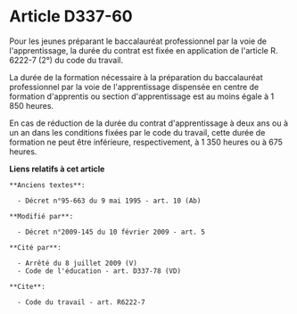 # Article D337-60

Pour les jeunes préparant le baccalauréat professionnel par la voie de l'apprentissage, la durée du contrat est fixée en
application de l'article R. 6222-7 (2°) du code du travail. 

La durée de la formation nécessaire à la préparation du baccalauréat professionnel par la voie de l'apprentissage dispensée
en centre de formation d'apprentis ou section d'apprentissage est au moins égale à 1 850 heures. 

En cas de réduction de la durée du contrat d'apprentissage à deux ans ou à un an dans les conditions fixées par le code du
travail, cette durée de formation ne peut être inférieure, respectivement, à 1 350 heures ou à 675 heures.

**Liens relatifs à cet article**

	**Anciens textes**:

	  - Décret n°95-663 du 9 mai 1995 - art. 10 (Ab)

	**Modifié par**:

	  - Décret n°2009-145 du 10 février 2009 - art. 5

	**Cité par**:

	  - Arrêté du 8 juillet 2009 (V)
	  - Code de l'éducation - art. D337-78 (VD)

	**Cite**:

	  - Code du travail - art. R6222-7
